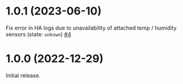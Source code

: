 # 1.0.1 (2023-06-10)

Fix error in HA logs due to unavailability of attached temp / humidity sensors (state: `unkown`) [#4](https://github.com/Strixx76/mold_risk_index/issues/4)

# 1.0.0 (2022-12-29)

Initial release.
